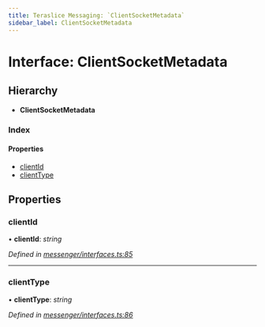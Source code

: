 ```yaml
---
title: Teraslice Messaging: `ClientSocketMetadata`
sidebar_label: ClientSocketMetadata
---
```


# Interface: ClientSocketMetadata

## Hierarchy

* **ClientSocketMetadata**

### Index

#### Properties

* [clientId](clientsocketmetadata.md#clientid)
* [clientType](clientsocketmetadata.md#clienttype)

## Properties

###  clientId

• **clientId**: *string*

*Defined in [messenger/interfaces.ts:85](https://github.com/terascope/teraslice/blob/a3992c27/packages/teraslice-messaging/src/messenger/interfaces.ts#L85)*

___

###  clientType

• **clientType**: *string*

*Defined in [messenger/interfaces.ts:86](https://github.com/terascope/teraslice/blob/a3992c27/packages/teraslice-messaging/src/messenger/interfaces.ts#L86)*
